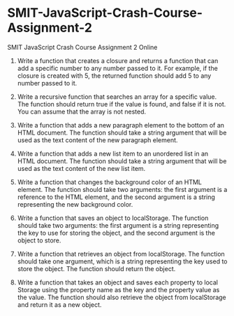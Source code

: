 # SMIT-JavaScript-Crash-Course-Assignment-2
SMIT JavaScript Crash Course Assignment 2 Online

1. Write a function that creates a closure and returns a function that can add a specific number to any number passed to it. For example, if the closure is
created with 5, the returned function should add 5 to any number passed to it.

2. Write a recursive function that searches an array for a specific value. The function should return true if the value is found, and false if it is not. You
can assume that the array is not nested.

3. Write a function that adds a new paragraph element to the bottom of an HTML document. The function should take a string argument that will be
used as the text content of the new paragraph element.

4. Write a function that adds a new list item to an unordered list in an HTML document. The function should take a string argument that will be used as
the text content of the new list item.

5. Write a function that changes the background color of an HTML element. The function should take two arguments: the first argument is a reference
to the HTML element, and the second argument is a string representing the new background color.

6. Write a function that saves an object to localStorage. The function should take two arguments: the first argument is a string representing the key to
use for storing the object, and the second argument is the object to store.

7. Write a function that retrieves an object from localStorage. The function should take one argument, which is a string representing the key used to
store the object. The function should return the object.

8. Write a function that takes an object and saves each property to local Storage using the property name as the key and the property value as
the value. The function should also retrieve the object from localStorage and return it as a new object.
